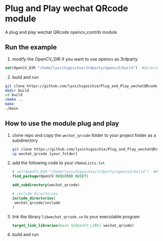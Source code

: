 # Plug and Play wechat QRcode module

A plug and play wechat QRcode opencv_contrib module

## Run the example

1. modify the OpenCV_DIR if you want to use opencv as 3rdparty

```cmake
set(OpenCV_DIR "/home/lyxichigoichie/3rdparty/opencv3/build")  #directory of OpenCVConfig.cmake
```

2. build and run

```bash
git clone https://github.com/lyxichigoichie/Plug_and_Play_wechatQRcode_module.git
mkdir build
cd build
cmake ..
make
./main
```

## How to use the module plug and play

1. clone repo and copy the `wechat_qrcode` folder to your project folder as a subdirectory

   ```bash
   git clone https://github.com/lyxichigoichie/Plug_and_Play_wechatQRcode_module.git
   cp wechat_qrcode {your_folder}
   ```

2. add the following code to your `CMakeLists.txt`

   ```cmake
   # set(OpenCV_DIR "/home/lyxichigoichie/3rdparty/opencv3/build")  #directory of OpenCVConfig.cmake
   find_package(OpenCV REQUIRED QUIET)
   
   add_subdirectory(wechat_qrcode)
   
   # include directories
   include_directories(
   	wechat_qrcode/include
   )
   ```

3. link the library `libwechat_qrcode.so` to your executable program

   ```cmake
   target_link_libraries(main ${OpenCV_LIBS} wechat_qrcode)
   ```

4. build and run
